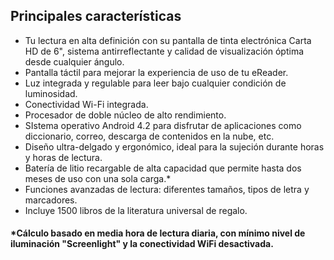## Principales características

- Tu lectura en alta definición con su pantalla de tinta electrónica Carta HD de 6", sistema antirreflectante y calidad de visualización óptima desde cualquier ángulo.
- Pantalla táctil para mejorar la experiencia de uso de tu eReader.
- Luz integrada y regulable para leer bajo cualquier condición de luminosidad.
- Conectividad Wi-Fi integrada.
- Procesador de doble núcleo de alto rendimiento.
- SIstema operativo Android 4.2 para disfrutar de aplicaciones como diccionario, correo, descarga de contenidos en la nube, etc.
- Diseño ultra-delgado y ergonómico, ideal para la sujeción durante horas y horas de lectura.
- Batería de litio recargable de alta capacidad que permite hasta dos meses de uso con una sola carga.*
- Funciones avanzadas de lectura: diferentes tamaños, tipos de letra y marcadores.
- Incluye 1500 libros de la literatura universal de regalo.

#### *Cálculo basado en media hora de lectura diaria, con mínimo nivel de iluminación "Screenlight" y la conectividad WiFi desactivada.
